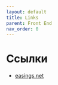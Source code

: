 ```yaml
---
layout: default
title: Links
parent: Front End
nav_order: 0
---
```


# Ссылки

- [easings.net](https://easings.net)
